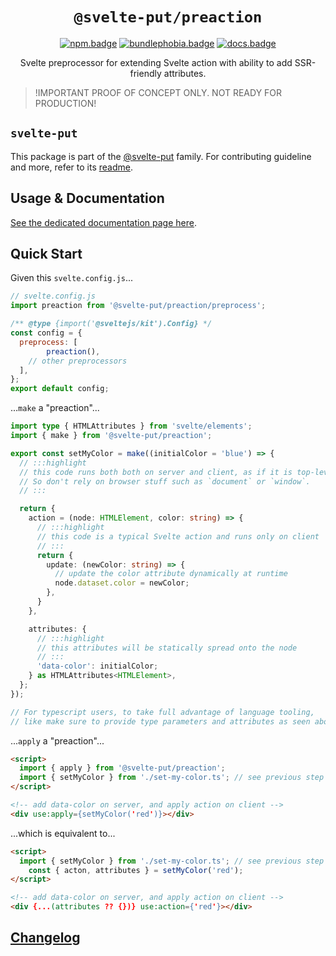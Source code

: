 <div align="center">

# `@svelte-put/preaction`

[![npm.badge]][npm] [![bundlephobia.badge]][bundlephobia] [![docs.badge]][docs]

Svelte preprocessor for extending Svelte action with ability to add SSR-friendly attributes.

</div>

> !IMPORTANT
> PROOF OF CONCEPT ONLY. NOT READY FOR PRODUCTION!

## `svelte-put`

This package is part of the [@svelte-put][github.monorepo] family. For contributing guideline and more, refer to its [readme][github.monorepo].

## Usage & Documentation

[See the dedicated documentation page here][docs].

## Quick Start

Given this `svelte.config.js`...

```javascript
// svelte.config.js
import preaction from '@svelte-put/preaction/preprocess';

/** @type {import('@sveltejs/kit').Config} */
const config = {
  preprocess: [
		preaction(),
    // other preprocessors
  ],
};
export default config;
```

...`make` a "preaction"...

```typescript
import type { HTMLAttributes } from 'svelte/elements';
import { make } from '@svelte-put/preaction';

export const setMyColor = make((initialColor = 'blue') => {
  // :::highlight
  // this code runs both both on server and client, as if it is top-level script code.
  // So don't rely on browser stuff such as `document` or `window`.
  // :::

  return {
    action = (node: HTMLElement, color: string) => {
      // :::highlight
      // this code is a typical Svelte action and runs only on client
      // :::
      return {
        update: (newColor: string) => {
          // update the color attribute dynamically at runtime
          node.dataset.color = newColor;
        },
      }
    },

    attributes: {
      // :::highlight
      // this attributes will be statically spread onto the node
      // :::
      'data-color': initialColor;
    } as HTMLAttributes<HTMLElement>,
  };
});

// For typescript users, to take full advantage of language tooling,
// like make sure to provide type parameters and attributes as seen above.
```

...`apply` a "preaction"...

```html
<script>
  import { apply } from '@svelte-put/preaction';
  import { setMyColor } from './set-my-color.ts'; // see previous step
</script>

<!-- add data-color on server, and apply action on client -->
<div use:apply={setMyColor('red')}></div>
```

...which is equivalent to...

```html
<script>
  import { setMyColor } from './set-my-color.ts'; // see previous step
	const { acton, attributes } = setMyColor('red');
</script>

<!-- add data-color on server, and apply action on client -->
<div {...(attributes ?? {})} use:action={'red'}></div>
```

## [Changelog][github.changelog]

<!-- github specifics -->

[github.monorepo]: https://github.com/vnphanquang/svelte-put
[github.changelog]: https://github.com/vnphanquang/svelte-put/blob/next/packages/preaction/CHANGELOG.md
[github.issues]: https://github.com/vnphanquang/svelte-put/issues?q=

<!-- heading badge -->

[npm.badge]: https://img.shields.io/npm/v/@svelte-put/preaction
[npm]: https://www.npmjs.com/package/@svelte-put/preaction
[bundlephobia.badge]: https://img.shields.io/bundlephobia/minzip/@svelte-put/preaction?label=minzipped
[bundlephobia]: https://bundlephobia.com/package/@svelte-put/preaction
[docs]: https://svelte-put.vnphanquang.com/docs/preaction
[docs.badge]: https://img.shields.io/badge/-Docs%20Site-blue

